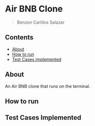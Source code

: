# Air BNB Clone
> Benzon Carlitos Salazar

## Contents
* [About](https://github.com/carrliitos/AirBNBClone#about)
* [How to run]()
* [Test Cases implemented]()

## About
An Air BNB clone that runs on the terminal.

## How to run

## Test Cases Implemented